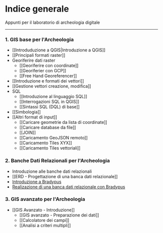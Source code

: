 # Indice generale

Appunti per il laboratorio di archeologia digitale
***


### 1. GIS base per l'Archeologia
- [[Introduduzione a QGIS|Introduzione a QGIS]]
- [[Principali formati raster]]
- Georiferire dati raster		
	- [[Georiferire con coordinate]]
	- [[Georiferier con GCP]]
	- [[Free Hand Georeferencer]]
- [[Introduzione e formati dei vettori]]
- [[Gestione vettori creazione, modifica]]
- SQL
	- [[Introduzione al linguaggio SQL]]
	- [[Interrogazioni SQL in QGIS]]
	- [[Sintassi SQL (DQL) di base]]
- [[Simbologia]]
- [[Altri format di input]]
	- [[Caricare geometrie da lista di coordinate]]
	- [[Caricare database da file]]
	- [[JOIN]]
	- [[Caricamento GeoJSON remoto]]
	- [[Caricamento Tiles XYX]]
	- [[Caricamento Tiles vettoriali]]

###  2. Banche Dati Relazionali per l'Archeologia
- Introduzione alle banche dati relazionali
- [[ERD - Progettazione di una banca dati relazionale]]
- [Introduzione a Bradypus](https://lad.saras.uniroma1.it/ricerca/bradypus-cloud-databases/)
- [Realizazione di una banca dati relazionale con Bradypus](https://bdus.cloud/edu/db/)

### 3. GIS avanzato per l'Archeologia
- [[GIS Avanzato - Introduzione]]
	- [[GIS avanzato - Preparazione dei dati]]
	- [[Calcolatore dei campi]]
	- [[Analisi a criteri multipli]]
